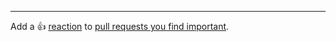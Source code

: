 
<!--
^ Please summarise the changes you have made here ^
-->

---

Add a :+1: [reaction] to [pull requests you find important].

[reaction]: https://github.blog/2016-03-10-add-reactions-to-pull-requests-issues-and-comments/
[pull requests you find important]: https://github.com/null2264/yokai/pulls?q=is%3Aopen+sort%3Areactions-%2B1-desc
